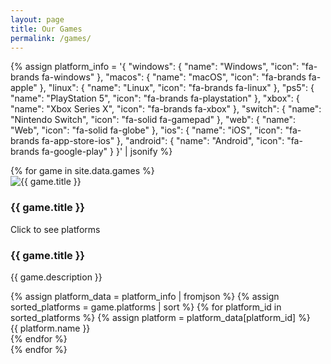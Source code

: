 ```yaml
---
layout: page
title: Our Games
permalink: /games/
---
```


<!-- Font Awesome -->
<link rel="stylesheet" href="https://cdnjs.cloudflare.com/ajax/libs/font-awesome/6.0.0/css/all.min.css">

{% assign platform_info = 
  '{ "windows": { "name": "Windows", "icon": "fa-brands fa-windows" },
     "macos": { "name": "macOS", "icon": "fa-brands fa-apple" },
     "linux": { "name": "Linux", "icon": "fa-brands fa-linux" },
     "ps5": { "name": "PlayStation 5", "icon": "fa-brands fa-playstation" },
     "xbox": { "name": "Xbox Series X", "icon": "fa-brands fa-xbox" },
     "switch": { "name": "Nintendo Switch", "icon": "fa-solid fa-gamepad" },
     "web": { "name": "Web", "icon": "fa-solid fa-globe" },
     "ios": { "name": "iOS", "icon": "fa-brands fa-app-store-ios" },
     "android": { "name": "Android", "icon": "fa-brands fa-google-play" }
   }' | jsonify %}

<div class="game-grid">
  {% for game in site.data.games %}
    <div class="game-card">
      <div class="game-card-inner">
        <div class="game-card-front">
          <div class="game-cover-container">
            <img class="game-cover" src="{{ game.cover_image }}" alt="{{ game.title }}" />
            <div class="dvd-overlay"></div>
          </div>
          <div class="game-info">
            <h3 class="game-title">{{ game.title }}</h3>
            <p class="game-description">Click to see platforms</p>
          </div>
        </div>
        <div class="game-card-back">
          <h3 class="game-title">{{ game.title }}</h3>
          <p class="game-description">{{ game.description }}</p>
          <div class="platform-grid">
            {% assign platform_data = platform_info | fromjson %}
            {% assign sorted_platforms = game.platforms | sort %}
            {% for platform_id in sorted_platforms %}
              {% assign platform = platform_data[platform_id] %}
              <div class="platform-icon">
                <i class="{{ platform.icon }}"></i>
                <span>{{ platform.name }}</span>
              </div>
            {% endfor %}
          </div>
        </div>
      </div>
    </div>
  {% endfor %}
</div>

<script>
document.querySelectorAll('.game-card').forEach(card => {
  card.addEventListener('click', () => {
    card.classList.toggle('flipped');
  });
});
</script>